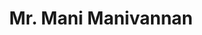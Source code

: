 ---
title: 'Mr. Mani Manivannan'
weight: 67
location: 'Fremont, CA, USA'
thumbnail: 'https://media-exp1.licdn.com/dms/image/C5603AQE-RYdH8ATjuw/profile-displayphoto-shrink_200_200/0/1615986305503?e=1630540800&v=beta&t=TJaeQJA0qaPHQj9trrNPqKsT5iYJmnSTdG1MBu0sxxA'
---